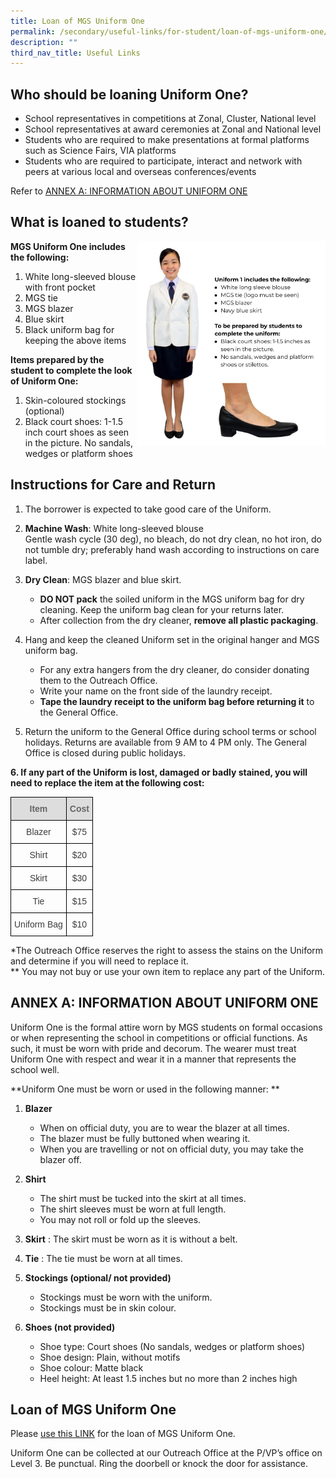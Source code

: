 ```yaml
---
title: Loan of MGS Uniform One
permalink: /secondary/useful-links/for-student/loan-of-mgs-uniform-one/
description: ""
third_nav_title: Useful Links
---
```

## Who should be loaning Uniform One?
*   School representatives in competitions at Zonal, Cluster, National level
*   School representatives at award ceremonies at Zonal and National level
*   Students who are required to make presentations at formal platforms such as Science Fairs, VIA platforms
*   Students who are required to participate, interact and network with peers at various local and overseas conferences/events

Refer to&nbsp;[ANNEX A: INFORMATION ABOUT UNIFORM ONE](#annexa)


## What is loaned to students?

<img src="/images/Common/loan-uniform1.jpg" style="width:60%" align="right">
		 
**MGS Uniform One includes the following:**
1.  White long-sleeved blouse with front pocket
2.  MGS tie
3.  MGS blazer  
4.  Blue skirt  
5.  Black uniform bag for keeping the above items

**Items prepared by the student to complete the look of Uniform One:**
1.  Skin-coloured stockings (optional)
2.  Black court shoes: 1-1.5 inch court shoes as seen in the picture. No sandals, wedges or platform shoes


## Instructions for Care and Return

1. The borrower is expected to take good care of the Uniform.  

2. **Machine Wash**: White long-sleeved blouse
<br> Gentle wash cycle (30 deg), no bleach, do not dry clean, no hot iron, do not tumble dry; preferably hand wash according to instructions on care label.

3. **Dry Clean**: MGS blazer and blue skirt.  
    * **DO NOT pack**&nbsp;the soiled uniform in the MGS uniform bag for dry cleaning.&nbsp;Keep the uniform bag clean for your returns later.
    * After collection from the dry cleaner, **remove all plastic packaging**. 
    
4. Hang and keep the cleaned Uniform set in the original hanger and MGS uniform bag.   
    * For any extra hangers from the dry cleaner, do consider donating them to the Outreach Office.
    * Write your name on the front side of the laundry receipt. 
    * **Tape the laundry receipt to the uniform bag before returning it** to the General Office.
   
5. Return the uniform to the General Office during school terms or school holidays. Returns are available from 9 AM to 4 PM only. The General Office is closed during public holidays.

**6. If any part of the Uniform is lost, damaged or badly stained, you will need to replace the item at the following cost:**

<style type="text/css">
.tg  {border-collapse:collapse;border-spacing:0;}
.tg td{border-color:black;border-style:solid;border-width:1px;font-family:Arial, sans-serif;font-size:14px;
  overflow:hidden;padding:10px 5px;word-break:normal;}
.tg th{border-color:black;border-style:solid;border-width:1px;font-family:Arial, sans-serif;font-size:14px;
  font-weight:normal;overflow:hidden;padding:10px 5px;word-break:normal;}
.tg .tg-5hwe{color:#3D3D3D;text-align:center;vertical-align:middle}
.tg .tg-feqv{background-color:#DDD;color:#666;font-weight:bold;text-align:center;vertical-align:middle}
</style>
<table class="tg">
<thead>
  <tr>
    <th class="tg-feqv"><span style="color:#666;background-color:#DDD">Item</span></th>
    <th class="tg-feqv"><span style="color:#666;background-color:#DDD">Cost</span></th>
  </tr>
</thead>
<tbody>
  <tr>
    <td class="tg-5hwe">Blazer</td>
    <td class="tg-5hwe">$75</td>
  </tr>
  <tr>
    <td class="tg-5hwe">Shirt</td>
    <td class="tg-5hwe">$20</td>
  </tr>
  <tr>
    <td class="tg-5hwe">Skirt</td>
    <td class="tg-5hwe">$30</td>
  </tr>
  <tr>
    <td class="tg-5hwe">Tie</td>
    <td class="tg-5hwe">$15</td>
  </tr>
  <tr>
    <td class="tg-5hwe">Uniform Bag</td>
    <td class="tg-5hwe">$10</td>
  </tr>
</tbody>
</table>

*The Outreach Office reserves the right to assess the stains on the Uniform and determine if you will need to replace it.  <br>
** You may not buy or use your own item to replace any part of the Uniform.


<a name="annexa"></a>
## ANNEX A: INFORMATION ABOUT UNIFORM ONE
  
Uniform One is the formal attire worn by MGS students on formal occasions or when representing the school in competitions or official functions. As such, it must be worn with pride and decorum. The wearer must treat Uniform One with respect and wear it in a manner that represents the school well.

**Uniform One must be worn or used in the following manner:  **

1.  **Blazer**
	* When on official duty, you are to wear the blazer at all times.
	* The blazer must be fully buttoned when wearing it.
	* When you are travelling or not on official duty, you may take the blazer off.  


2.  **Shirt**
	* The shirt must be tucked into the skirt at all times.
	* The shirt sleeves must be worn at full length.
	* You may not roll or fold up the sleeves.  


3.  **Skirt**&nbsp;: The skirt must be worn as it is without a belt.  
      
    
4.  **Tie**&nbsp;: The tie must be worn at all times.  
      
    
5.  **Stockings (optional/ not provided)**
	* Stockings must be worn with the uniform.
	* Stockings must be in skin colour.  
    

6.  **Shoes (not provided)**
	* Shoe type: Court shoes (No sandals, wedges or platform shoes)
	* Shoe design: Plain, without motifs
	* Shoe colour: Matte black
	* Heel height: At least 1.5 inches but no more than 2 inches high


## Loan of MGS Uniform One
  
Please [use this LINK](https://docs.google.com/forms/d/e/1FAIpQLScu6bQdz1x6gAo8xruDzLvMOLrFg-Nq_Ws3eYHdJhVAWzZ7XA/viewform) for the loan of MGS Uniform One.  
  
Uniform One can be collected at our Outreach Office at the P/VP’s office on Level 3. Be punctual. Ring the doorbell or knock the door for assistance.